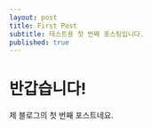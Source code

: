 ```yaml
---
layout: post
title: First Post
subtitle: 테스트용 첫 번째 포스팅입니다.
published: true
---
```


# 반갑습니다!

제 블로그의 첫 번째 포스트네요.
